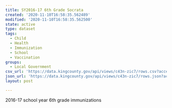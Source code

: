 ```yaml
---
title: SY2016-17 6th Grade Socrata
created: '2020-11-10T16:58:35.562489'
modified: '2020-11-10T16:58:35.562500'
state: active
type: dataset
tags:
  - Child
  - Health
  - Immunization
  - School
  - Vaccination
groups:
  - Local Government
csv_url: 'https://data.kingcounty.gov/api/views/c43n-zic7/rows.csv?accessType=DOWNLOAD'
json_url: 'https://data.kingcounty.gov/api/views/c43n-zic7/rows.json?accessType=DOWNLOAD'
layout: post

---
```

2016-17 school year 6th grade immunizations
